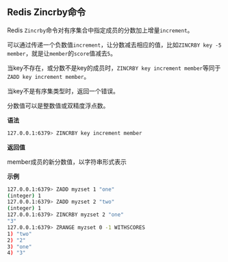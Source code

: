 ## Redis Zincrby命令

Redis `Zincrby`命令对有序集合中指定成员的分数加上增量`increment`。

可以通过传递一个负数值`increment`，让分数减去相应的值，比如`ZINCRBY key -5 member`，就是让`member`的`score`值减去`5`。

当key不存在，或分数不是key的成员时，`ZINCRBY key increment member`等同于`ZADD key increment member`。

当key不是有序集类型时，返回一个错误。

分数值可以是整数值或双精度浮点数。

**语法**

```bash
127.0.0.1:6379> ZINCRBY key increment member
```

**返回值**

member成员的新分数值，以字符串形式表示

**示例**

```bash
127.0.0.1:6379> ZADD myzset 1 "one"
(integer) 1
127.0.0.1:6379> ZADD myzset 2 "two"
(integer) 1
127.0.0.1:6379> ZINCRBY myzset 2 "one"
"3"
127.0.0.1:6379> ZRANGE myzset 0 -1 WITHSCORES
1) "two"
2) "2"
3) "one"
4) "3"
```
